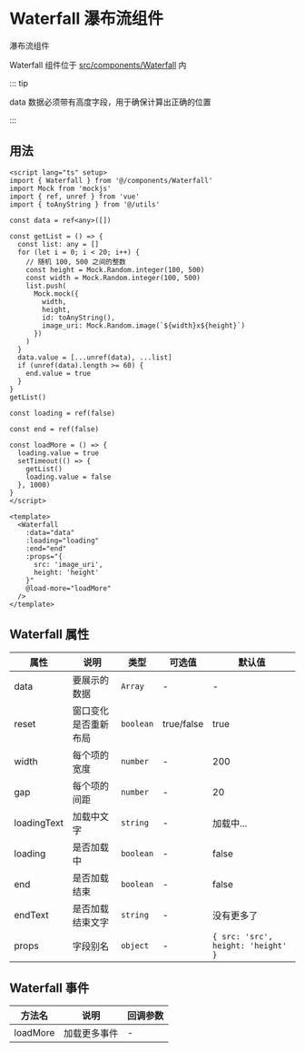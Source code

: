 # Waterfall 瀑布流组件

瀑布流组件

Waterfall 组件位于 [src/components/Waterfall](https://github.com/syh-micro-build/mb-admin/tree/main/src/components/Waterfall) 内

::: tip

data 数据必须带有高度字段，用于确保计算出正确的位置

:::

## 用法

```vue
<script lang="ts" setup>
import { Waterfall } from '@/components/Waterfall'
import Mock from 'mockjs'
import { ref, unref } from 'vue'
import { toAnyString } from '@/utils'

const data = ref<any>([])

const getList = () => {
  const list: any = []
  for (let i = 0; i < 20; i++) {
    // 随机 100, 500 之间的整数
    const height = Mock.Random.integer(100, 500)
    const width = Mock.Random.integer(100, 500)
    list.push(
      Mock.mock({
        width,
        height,
        id: toAnyString(),
        image_uri: Mock.Random.image(`${width}x${height}`)
      })
    )
  }
  data.value = [...unref(data), ...list]
  if (unref(data).length >= 60) {
    end.value = true
  }
}
getList()

const loading = ref(false)

const end = ref(false)

const loadMore = () => {
  loading.value = true
  setTimeout(() => {
    getList()
    loading.value = false
  }, 1000)
}
</script>

<template>
  <Waterfall
    :data="data"
    :loading="loading"
    :end="end"
    :props="{
      src: 'image_uri',
      height: 'height'
    }"
    @load-more="loadMore"
  />
</template>

```

## Waterfall 属性<span id="Waterfall"></span>

| 属性 | 说明 | 类型 | 可选值 | 默认值 |
| ---- | ---- | ---- | ---- | ---- |
| data | 要展示的数据 | `Array` | - | - |
| reset | 窗口变化是否重新布局 | `boolean` | true/false | true |
| width | 每个项的宽度 | `number` | - | 200 |
| gap | 每个项的间距 | `number` | - | 20 |
| loadingText | 加载中文字 | `string` | - | 加载中... |
| loading | 是否加载中 | `boolean` | - | false |
| end | 是否加载结束 | `boolean` | - | false |
| endText | 是否加载结束文字 | `string` | - | 没有更多了 |
| props | 字段别名 | `object` | - | `{ src: 'src', height: 'height' }` |

## Waterfall 事件

| 方法名 | 说明 | 回调参数 |
| ---- | ---- | ---- |
| loadMore | 加载更多事件 | - |
